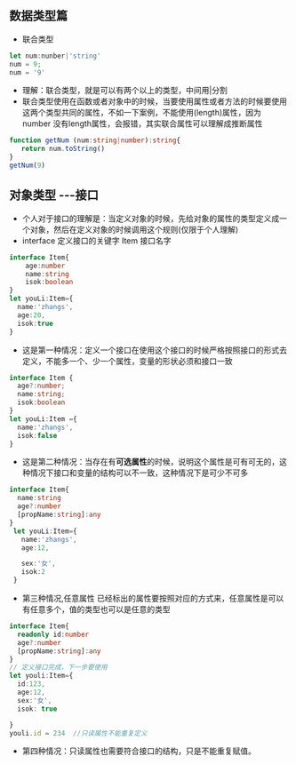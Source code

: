 ## 数据类型篇
+ 联合类型

```typescript
let num:nunber|'string'
num = 9;
num = '9'
```
+ 理解：联合类型，就是可以有两个以上的类型，中间用|分割
+ 联合类型使用在函数或者对象中的时候，当要使用属性或者方法的时候要使用这两个类型共同的属性，不如一下案例，不能使用(length)属性，因为number 没有length属性，会报错，其实联合属性可以理解成推断属性
```typescript
function getNum (num:string|number):string{
   return num.toString()
}
getNum(9)
```
## 对象类型 ---接口
+ 个人对于接口的理解是：当定义对象的时候，先给对象的属性的类型定义成一个对象，然后在定义对象的时候调用这个规则(仅限于个人理解)
+ interface 定义接口的关键字 Item 接口名字
```typescript
interface Item{
    age:number
    name:string
    isok:boolean
}
let youLi:Item={
  name:'zhangs',
  age:20,
  isok:true
}
```
+ 这是第一种情况：定义一个接口在使用这个接口的时候严格按照接口的形式去定义，不能多一个、少一个属性，变量的形状必须和接口一致
```typescript
interface Item {
  age?:number;
  name:string;
  isok:boolean
}
let youLi:Item ={
  name:'zhangs',
  isok:false
}
```
+ 这是第二种情况：当存在有**可选属性**的时候，说明这个属性是可有可无的，这种情况下接口和变量的结构可以不一致，这种情况下是可少不可多
```typescript
interface Item{
  name:string
  age?:number
  [propName:string]:any
}
 let youLi:Item={
   name:'zhangs',
   age:12,

   sex:'女',
   isok:2
 }

```

+ 第三种情况,任意属性 已经标出的属性要按照对应的方式来，任意属性是可以有任意多个，值的类型也可以是任意的类型

``` typescript
interface Item{
  readonly id:number
  age?:number
  [propName:string]:any
}
// 定义接口完成，下一步要使用
let youli:Item={
  id:123,
  age:12,
  sex:'女',
  isok: true

}
youli.id = 234  //只读属性不能重复定义
```
+ 第四种情况：只读属性也需要符合接口的结构，只是不能重复赋值。